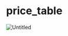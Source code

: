 # price_table


![Untitled](https://user-images.githubusercontent.com/75737923/225072572-088498cd-8968-47b8-9e8e-17d4640d5018.jpg)
